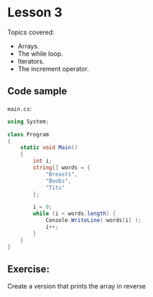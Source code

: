 Lesson 3
========

Topics covered:

* Arrays.
* The while loop.
* Iterators.
* The increment operator.

Code sample
-----------

`main.cs`:

```C#
using System;

class Program
{
    static void Main()
    {
        int i;
        string[] words = {
            "Breasts",
            "Boobs", 
            "Tits"
        };

        i = 0;
        while (i < words.length) {
            Console.WriteLine( words[i] );
            i++;
        }
    }
}
```

Exercise:
---------


Create a version that prints the array in reverse
